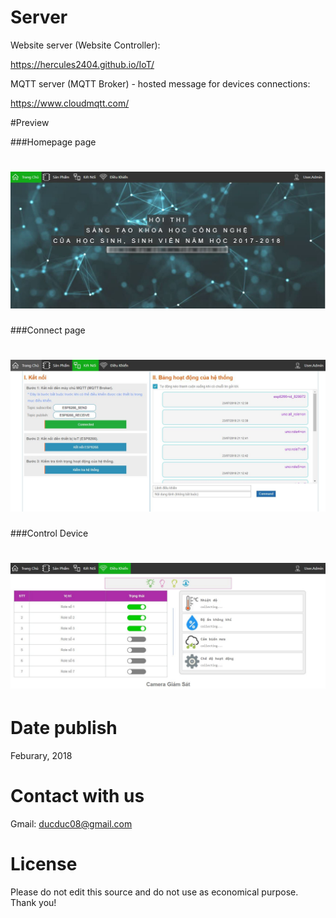 

# Server

Website server (Website Controller): 

https://hercules2404.github.io/IoT/ 


MQTT server (MQTT Broker) - hosted message for devices connections: 

https://www.cloudmqtt.com/


#Preview

###Homepage page

![wallpaper](https://github.com/Hercules2404/IoT/blob/master/Preview/homepage.JPG)
=======

###Connect page

![wallpaper](https://github.com/Hercules2404/IoT/blob/master/Preview/connect.JPG)
=======

###Control Device

![wallpaper](https://github.com/Hercules2404/IoT/blob/master/Preview/control.JPG)
=======

# Date publish

Feburary, 2018



# Contact with us

Gmail: ducduc08@gmail.com



# License

Please do not edit this source and do not use as economical purpose. Thank you!

